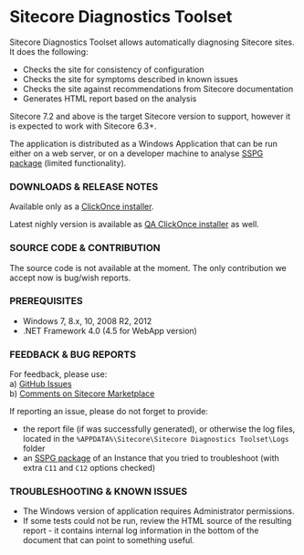# Sitecore Diagnostics Toolset

Sitecore Diagnostics Toolset allows automatically diagnosing Sitecore sites. It does the following:
- Checks the site for consistency of configuration 
- Checks the site for symptoms described in known issues
- Checks the site against recommendations from Sitecore documentation
- Generates HTML report based on the analysis

Sitecore 7.2 and above is the target Sitecore version to support, however it is expected to work with Sitecore 6.3+.

The application is distributed as a Windows Application that can be run either on a web server, or on a developer machine to analyse [SSPG package](https://marketplace.sitecore.net/Modules/Sitecore_Support_Package_Generator.aspx) (limited functionality).

### DOWNLOADS & RELEASE NOTES

Available only as a [ClickOnce installer](http://dl.sitecore.net/updater/sdt). 

Latest nighly version is available as [QA ClickOnce installer](http://dl.sitecore.net/updater/qa/sdt) as well.

### SOURCE CODE & CONTRIBUTION

The source code is not available at the moment. The only contribution we accept now is bug/wish reports.

### PREREQUISITES

* Windows 7, 8.x, 10, 2008 R2, 2012
* .NET Framework 4.0 (4.5 for WebApp version)

### FEEDBACK & BUG REPORTS

For feedback, please use:  
a) [GitHub Issues](https://github.com/Sitecore/Sitecore-Diagnostics-Toolset/issues)  
b) [Comments on Sitecore Marketplace](https://marketplace.sitecore.net/Modules/Sitecore_Diagnostics_Toolset.aspx)

If reporting an issue, please do not forget to provide:

* the report file (if was successfully generated), or otherwise the log files, located in the `%APPDATA%\Sitecore\Sitecore Diagnostics Toolset\Logs` folder
* an [SSPG package](https://marketplace.sitecore.net/Modules/Sitecore_Support_Package_Generator.aspx) of an Instance that you tried to troubleshoot (with extra `C11` and `C12` options checked)

### TROUBLESHOOTING & KNOWN ISSUES

* The Windows version of application requires Administrator permissions.
* If some tests could not be run, review the HTML source of the resulting report - it contains internal log information in the bottom of the document that can point to something useful.
